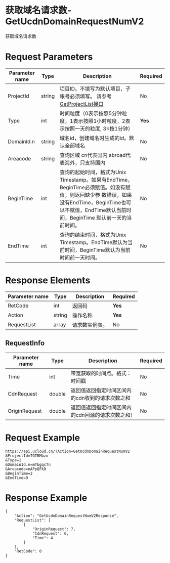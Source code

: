 # 获取域名请求数-GetUcdnDomainRequestNumV2

获取域名请求数

# Request Parameters
|Parameter name|Type|Description|Required|
|---|---|---|---|
|ProjectId|string|项目ID。不填写为默认项目，子帐号必须填写。 请参考[GetProjectList接口](api/summary/get_project_list)|No|
|Type|int|时间粒度（0表示按照5分钟粒度，1表示按照1小时粒度，2表示按照一天的粒度, 3=按1分钟）|**Yes**|
|DomainId.n|string|域名id，创建域名时生成的id。默认全部域名|No|
|Areacode|string|查询区域 cn代表国内 abroad代表海外，只支持国内|No|
|BeginTime|int|查询的起始时间，格式为Unix Timestamp。如果有EndTime，BeginTime必须赋值。如没有赋值，则返回缺少参 数错误，如果没有EndTime，BeginTime也可以不赋值，EndTime默认当前时间，BeginTime 默认前一天的当前时间。|No|
|EndTime|int|查询的结束时间，格式为Unix Timestamp。EndTime默认为当前时间，BeginTime默认为当前时间前一天时间。|No|

# Response Elements
|Parameter name|Type|Description|Required|
|---|---|---|---|
|RetCode|int|返回码|**Yes**|
|Action|string|操作名称|**Yes**|
|RequestList|array|请求数实例表。|No|

## RequestInfo
|Parameter name|Type|Description|Required|
|---|---|---|---|
|Time|int|带宽获取的时间点。格式：时间戳|No|
|CdnRequest|double|返回值返回指定时间区间内的cdn收到的请求次数之和|No|
|OriginRequest|double|返回值返回指定时间区间内的cdn回源的请求次数之和）|No|

# Request Example
```
https://api.ucloud.cn/?Action=GetUcdnDomainRequestNumV2
&ProjectId=TGTBMbzo
&Type=1
&DomainId.n=mTbgqcTn
&Areacode=nAPpQFkD
&BeginTime=2
&EndTime=9
```

# Response Example
```
{
    "Action": "GetUcdnDomainRequestNumV2Response", 
    "RequestList": [
        {
            "OriginRequest": 7, 
            "CdnRequest": 6, 
            "Time": 4
        }
    ], 
    "RetCode": 0
}
```

